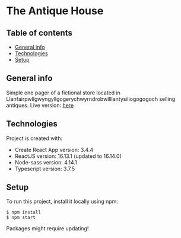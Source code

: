 # The Antique House

## Table of contents

-   [General info](#general-info)
-   [Technologies](#technologies)
-   [Setup](#setup)

## General info

Simple one pager of a fictional store located in Llanfairpwllgwyngyllgogerychwyrndrobwllllantysiliogogogoch selling antiques.
Live version: [here](https://acrophost.github.io/antique-shop/)

## Technologies

Project is created with:

-   Create React App version: 3.4.4
-   ReactJS version: 16.13.1 (updated to 16.14.0)
-   Node-sass version: 4.14.1
-   Typescript version: 3.7.5

## Setup

To run this project, install it locally using npm:

```
$ npm install
$ npm start
```

Packages might require updating!
